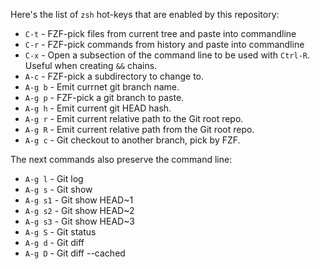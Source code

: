 Here's the list of `zsh` hot-keys that are enabled by this repository:

* `C-t` - FZF-pick files from current tree and paste into commandline
* `C-r` - FZF-pick commands from history and paste into commandline
* `C-x` - Open a subsection of the command line to be used with `Ctrl-R`. Useful when creating `&&` chains.
* `A-c` - FZF-pick a subdirectory to change to.
* `A-g b` - Emit currnet git branch name.
* `A-g p` - FZF-pick a git branch to paste.
* `A-g h` - Emit current git HEAD hash.
* `A-g r` - Emit current relative path to the Git root repo.
* `A-g R` - Emit current relative path from the Git root repo.
* `A-g c` - Git checkout to another branch, pick by FZF.

The next commands also preserve the command line:

* `A-g l` - Git log
* `A-g s` - Git show
* `A-g s1` - Git show HEAD~1
* `A-g s2` - Git show HEAD~2
* `A-g s3` - Git show HEAD~3
* `A-g S` - Git status
* `A-g d` - Git diff
* `A-g D` - Git diff --cached
